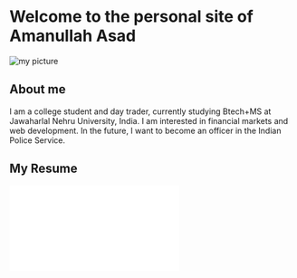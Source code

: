 # Welcome to the personal site of Amanullah Asad

![my picture](/assets/dp.png)

## About me

I am a college student and day trader, currently studying Btech+MS at Jawaharlal Nehru University, India. I am interested in financial markets and web development. In the future, I want to become an officer in the Indian Police Service. 

## My Resume

![My Resume](/assets/resume.pdf)
